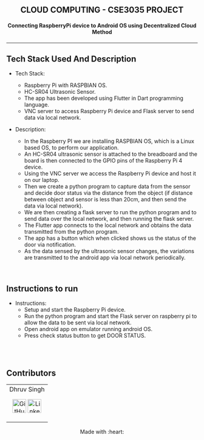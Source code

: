 <p align="center">
	<h2 align="center"> CLOUD COMPUTING - CSE3035 PROJECT </h2>
	<h4 align="center"> Connecting RaspberryPi device to Android OS using Decentralized Cloud Method <h4>
</p>
 
---
## Tech Stack Used And Description

* Tech Stack:
	- Raspberry Pi with RASPBIAN OS.
	- HC-SR04 Ultrasonic Sensor.
	- The app has been developed using Flutter in Dart programming language.
	- VNC server to access Raspberry Pi device and Flask server to send data via local network.
	
* Description:
	- In the Raspberry PI we are installing RASPBIAN OS, which is a Linux based OS, to perform our application. 
	- An HC-SR04 ultrasonic sensor is attached to the breadboard and the board is then connected to the GPIO pins of the Raspberry Pi 4 device.
	- Using the VNC server we access the Raspberry Pi device and host it on our laptop. 
	- Then we create a python program to capture data from the sensor and decide door status via the distance from the object (if distance between object and sensor is less 	   than 20cm, and then send the data via local network). 
	- We are then creating a flask server to run the python program and to send data over the local network, and then running the flask server. 
	- The Flutter app connects to the local network and obtains the data transmitted from the python program.
	- The app has a button which when clicked shows us the status of the door via notification. 
	- As the data sensed by the ultrasonic sensor changes, the variations are transmitted to the android app via local network periodically.

<br>

## Instructions to run

* Instructions:
	- Setup and start the Raspberry Pi device.
	- Run the python program and start the Flask server on raspberry pi to allow the data to be sent via local network.
	- Open android app on emulator running android OS.
	- Press check status button to get DOOR STATUS.
	
<br>
<br>

## Contributors
<div align = "center">
<table>
<tr align="center">

<td>
Dhruv Singh
<p align="center">
<a href = "https://github.com/Dhruv0607"><img src = "http://www.iconninja.com/files/241/825/211/round-collaboration-social-github-code-circle-network-icon.svg" width="36" height = "36" alt="GitHub"/></a>
<a href = "https://www.linkedin.com/in/dhruv-singh-657755205/">
<img src = "http://www.iconninja.com/files/863/607/751/network-linkedin-social-connection-circular-circle-media-icon.svg" width="36" height="36" alt="LinkedIn"/>
</a>
</p>
</td>

</tr>
  </table>
<div>

<p align="center">
	Made with :heart:
</p>

